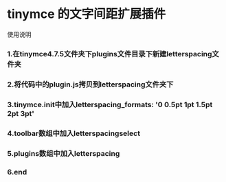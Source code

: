 # tinymce 的文字间距扩展插件

使用说明
### 1.在tinymce4.7.5文件夹下plugins文件目录下新建letterspacing文件夹
### 2.将代码中的plugin.js拷贝到letterspacing文件夹下
### 3.tinymce.init中加入letterspacing_formats: '0 0.5pt 1pt 1.5pt 2pt 3pt'
### 4.toolbar数组中加入letterspacingselect
### 5.plugins数组中加入letterspacing
### 6.end
